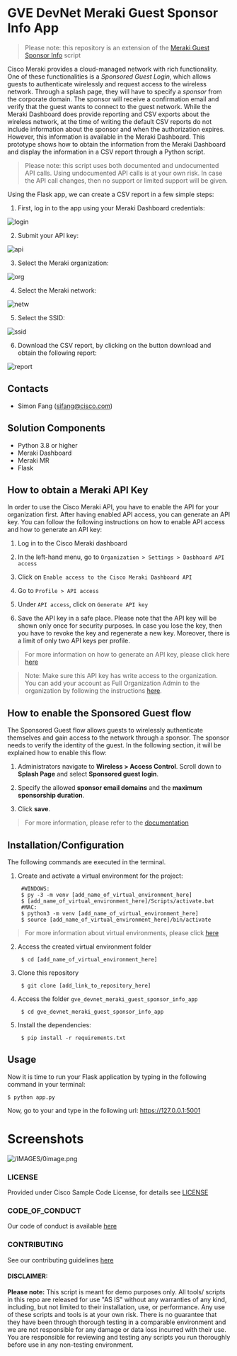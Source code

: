 # GVE DevNet Meraki Guest Sponsor Info App
> Please note: this repository is an extension of the [Meraki Guest Sponsor Info](https://github.com/gve-sw/gve_devnet_meraki_guest_sponsor_info) script

Cisco Meraki provides a cloud-managed network with rich functionality. One of these functionalities is a _Sponsored Guest Login_, which allows guests to authenticate wirelessly and request access to the wireless network. Through a splash page, they will have to specify a _sponsor_ from the corporate domain. The sponsor will receive a confirmation email and verify that the guest wants to connect to the guest network. While the Meraki Dashboard does provide reporting and CSV exports about the wireless network, at the time of writing the default CSV reports do not include information about the sponsor and when the authorization expires. However, this information is available in the Meraki Dashboard. This prototype shows how to obtain the information from the Meraki Dashboard and display the information in a CSV report through a Python script. 

> Please note: this script uses both documented and undocumented API calls. Using undocumented API calls is at your own risk. In case the API call changes, then no support or limited support will be given.

Using the Flask app, we can create a CSV report in a few simple steps:

1. First, log in to the app using your Meraki Dashboard credentials:

![login](IMAGES/login.png)

2. Submit your API key:

![api](IMAGES/api_key.png)

3. Select the Meraki organization:

![org](IMAGES/organizations.png)

4. Select the Meraki network:

![netw](IMAGES/networks.png)

5. Select the SSID:

![ssid](IMAGES/ssid.png)

6. Download the CSV report, by clicking on the button download and obtain the following report:

![report](IMAGES/report.png)



## Contacts
* Simon Fang (sifang@cisco.com)

## Solution Components
* Python 3.8 or higher
* Meraki Dashboard
* Meraki MR
* Flask

## How to obtain a Meraki API Key

In order to use the Cisco Meraki API, you have to enable the API for your organization first. After having enabled API access, you can generate an API key. You can follow the following instructions on how to enable API access and how to generate an API key:

1. Log in to the Cisco Meraki dashboard

2. In the left-hand menu, go to `Organization > Settings > Dasbhoard API access`

3. Click on `Enable access to the Cisco Meraki Dashboard API`

4. Go to `Profile > API access`

5. Under `API access`, click on `Generate API key`

6. Save the API key in a safe place. Please note that the API key will be shown only once for security purposes. In case you lose the key, then you have to revoke the key and regenerate a new key. Moreover, there is a limit of only two API keys per profile. 

> For more information on how to generate an API key, please click here [here](https://documentation.meraki.com/General_Administration/Other_Topics/Cisco_Meraki_Dashboard_API)

> Note: Make sure this API key has write access to the organization. You can add your account as Full Organization Admin to the organization by following the instructions [here](https://documentation.meraki.com/General_Administration/Managing_Dashboard_Access/Managing_Dashboard_Administrators_and_Permissions).

## How to enable the Sponsored Guest flow
The Sponsored Guest flow allows guests to wirelessly authenticate themselves and gain access to the network through a sponsor. The sponsor needs to verify the identity of the guest. In the following section, it will be explained how to enable this flow:

1. Administrators navigate to **Wireless > Access Control**. Scroll down to **Splash Page** and select **Sponsored guest login**.

2. Specify the allowed **sponsor email domains** and the **maximum sponsorship duration**.

3. Click **save**.

> For more information, please refer to the [documentation](https://documentation.meraki.com/MR/Encryption_and_Authentication/Sponsored_Guest)

## Installation/Configuration

The following commands are executed in the terminal.

1. Create and activate a virtual environment for the project:
   
        #WINDOWS:
        $ py -3 -m venv [add_name_of_virtual_environment_here] 
        $ [add_name_of_virtual_environment_here]/Scripts/activate.bat 
        #MAC:
        $ python3 -m venv [add_name_of_virtual_environment_here] 
        $ source [add_name_of_virtual_environment_here]/bin/activate
        
> For more information about virtual environments, please click [here](https://docs.python.org/3/tutorial/venv.html)

2. Access the created virtual environment folder

        $ cd [add_name_of_virtual_environment_here]

3. Clone this repository

        $ git clone [add_link_to_repository_here]

4. Access the folder `gve_devnet_meraki_guest_sponsor_info_app`

        $ cd gve_devnet_meraki_guest_sponsor_info_app

5. Install the dependencies:

        $ pip install -r requirements.txt


## Usage
Now it is time to run your Flask application by typing in the following command in your terminal:

    $ python app.py

Now, go to your and type in the following url: https://127.0.0.1:5001


# Screenshots

![/IMAGES/0image.png](IMAGES/0image.png)

### LICENSE

Provided under Cisco Sample Code License, for details see [LICENSE](LICENSE.md)

### CODE_OF_CONDUCT

Our code of conduct is available [here](CODE_OF_CONDUCT.md)

### CONTRIBUTING

See our contributing guidelines [here](CONTRIBUTING.md)

#### DISCLAIMER:
<b>Please note:</b> This script is meant for demo purposes only. All tools/ scripts in this repo are released for use "AS IS" without any warranties of any kind, including, but not limited to their installation, use, or performance. Any use of these scripts and tools is at your own risk. There is no guarantee that they have been through thorough testing in a comparable environment and we are not responsible for any damage or data loss incurred with their use.
You are responsible for reviewing and testing any scripts you run thoroughly before use in any non-testing environment.